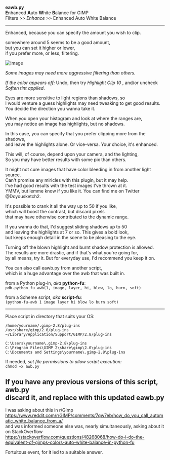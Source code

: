 **eawb.py**  
**E**nhanced **A**uto **W**hite **B**alance for GIMP  
Filters >> *Enhance* >> Enhanced Auto White Balance  

---

Enhanced, because you can specify the amount you wish to clip.  

somewhere around 5 seems to be a good amount,  
but you can set it higher or lower,  
if you prefer more, or less, filtering.  

![image](https://pbs.twimg.com/media/DT16yZaWAAAfsw6?format=jpg)  

*Some images may need more aggressive filtering than others.*  

*If the color appears off:* 
Undo, then try *Highlight Clip 10* , and/or uncheck *Soften tint applied*.   

Eyes are more sensitive to light regions than shadows, so  
I would venture a guess highlights may need tweaking to get good results.  
You decide the direction you wanna take it.  

When you open your histogram and look at where the ranges are,  
you may notice an image has highlights, but no shadows.  

In this case, you can specify that you prefer clipping more from the shadows,  
and leave the highlights alone.  Or vice-versa.  Your choice, it's enhanced.  

This will, of course, depend upon your camera, and the lighting,  
So you may have better results with some pix than others.  

It might not cure images that have color bleeding in from another light source.  
Can't promise any miricles with this plugin, but it may help.  
I've had good results with the test images I've thrown at it.  
YMMV, but lemme know if you like it.  You can find me on Twitter @Doyousketch2.  

It's possible to crank it all the way up to 50 if you like,  
which will boost the contrast, but discard pixels  
that may have otherwise contributed to the dynamic range.  

If you wanna do that, I'd suggest sliding shadows up to 50  
and leaving the highlights at 7 or so.  This gives a bold look,  
but keeps enough detail in the scene to be pleasing to the eye.  

Turning off the blown highlight and burnt shadow protection is allowed.  
The results are more drastic, and if that's what you're going for,  
by all means, try it.  But for everyday use, I'd recommend you keep it on.  

You can also call eawb.py from another script,  
which is a huge advantage over the awb that was built in.  

from a Python plug-in, *aka* **python-fu**:  
`pdb.python_fu_awb(1, image, layer, hi, blow, lo, burn, soft)`  

from a Scheme script, *aka* **script-fu**:  
`(python-fu-awb 1 image layer hi blow lo burn soft)`  

---

Place script in directory that suits your OS:

    /home/yourname/.gimp-2.8/plug-ins  
  	/usr/share/gimp/2.0/plug-ins  
    ~/Library/Application/Support/GIMP/2.8/plug-ins  

  	C:\Users\yourname\.gimp-2.8\plug-ins  
  	C:\Program Files\GIMP 2\share\gimp\2.0\plug-ins  
  	C:\Documents and Settings\yourname\.gimp-2.8\plug-ins  

If needed, *set file permissions to allow script execution:*  
    `chmod +x awb.py`  

If you have any previous versions of this script, awb.py  
discard it, and replace with this updated eawb.py  
---
I was asking about this in r/Gimp  
https://www.reddit.com/r/GIMP/comments/7qw7eb/how_do_you_call_automatic_white_balance_from_a/  
and was informed someone else was, nearly simultaneously, asking about it on StackOverflow  
https://stackoverflow.com/questions/48268068/how-do-i-do-the-equivalent-of-gimps-colors-auto-white-balance-in-python-fu  

Fortuitous event, for it led to a suitable answer.

  
